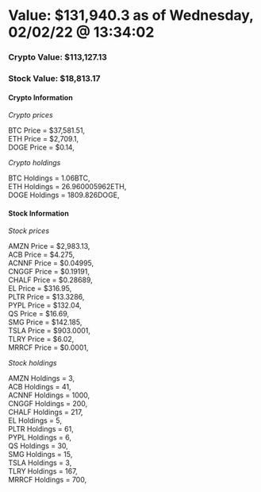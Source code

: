 # Value: $131,940.3 as of Wednesday, 02/02/22 @ 13:34:02 

### Crypto Value: $113,127.13

### Stock Value: $18,813.17

#### Crypto Information 
*Crypto prices* 

BTC Price = $37,581.51,  
ETH Price = $2,709.1,  
DOGE Price = $0.14,  


*Crypto holdings* 

BTC Holdings = 1.06BTC,  
ETH Holdings = 26.960005962ETH,  
DOGE Holdings = 1809.826DOGE,  


#### Stock Information 

*Stock prices* 

AMZN Price = $2,983.13,  
ACB Price = $4.275,  
ACNNF Price = $0.04995,  
CNGGF Price = $0.19191,  
CHALF Price = $0.28689,  
EL Price = $316.95,  
PLTR Price = $13.3286,  
PYPL Price = $132.04,  
QS Price = $16.69,  
SMG Price = $142.185,  
TSLA Price = $903.0001,  
TLRY Price = $6.02,  
MRRCF Price = $0.0001,  


*Stock holdings* 

AMZN Holdings = 3,  
ACB Holdings = 41,  
ACNNF Holdings = 1000,  
CNGGF Holdings = 200,  
CHALF Holdings = 217,  
EL Holdings = 5,  
PLTR Holdings = 61,  
PYPL Holdings = 6,  
QS Holdings = 30,  
SMG Holdings = 15,  
TSLA Holdings = 3,  
TLRY Holdings = 167,  
MRRCF Holdings = 700,  


